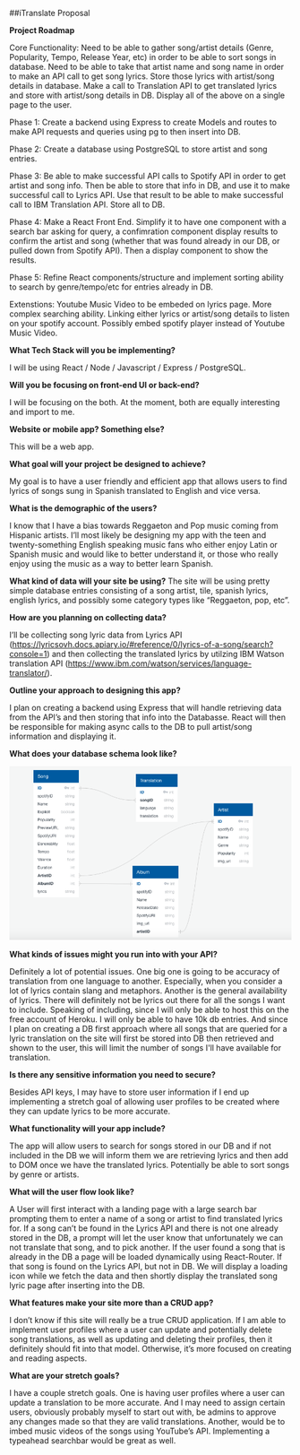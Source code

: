 ##iTranslate Proposal

**Project Roadmap**

Core Functionality: Need to be able to gather song/artist details (Genre, Popularity, Tempo, Release Year, etc) in order to be able to sort songs in database. Need to be able to take that artist name and song name in order to make an API call to get song lyrics. Store those lyrics with artist/song details in database. Make a call to Translation API to get translated lyrics and store with artist/song details in DB. Display all of the above on a single page to the user.

Phase 1: Create a backend using Express to create Models and routes to make API requests and queries using pg to then insert into DB.

Phase 2: Create a database using PostgreSQL to store artist and song entries.

Phase 3: Be able to make successful API calls to Spotify API in order to get artist and song info. Then be able to store that info in DB, and use it to make successful call to Lyrics API. Use that result to be able to make successful call to IBM Translation API. Store all to DB.

Phase 4: Make a React Front End. Simplify it to have one component with a search bar asking for query, a confimration component display results to confirm the artist and song (whether that was found already in our DB, or pulled down from Spotify API). Then a display component to show the results.

Phase 5: Refine React components/structure and implement sorting ability to search by genre/tempo/etc for entries already in DB.

Extenstions: Youtube Music Video to be embeded on lyrics page. More complex searching ability. Linking either lyrics or artist/song details to listen on your spotify account. Possibly embed spotify player instead of Youtube Music Video.

**What Tech Stack will you be implementing?**

I will be using React / Node / Javascript / Express / PostgreSQL.

**Will you be focusing on front-end UI or back-end?**

I will be focusing on the both. At the moment, both are equally interesting and import to me.

**Website or mobile app? Something else?**

This will be a web app.

**What goal will your project be designed to achieve?**

My goal is to have a user friendly and efficient app that allows users to find lyrics of songs sung in Spanish translated to English and vice versa.

**What is the demographic of the users?**

I know that I have a bias towards Reggaeton and Pop music coming from Hispanic artists. I’ll most likely be designing my app with the teen and twenty-something English speaking music fans who either enjoy Latin or Spanish music and would like to better understand it, or those who really enjoy using the music as a way to better learn Spanish.

**What kind of data will your site be using?**
The site will be using pretty simple database entries consisting of a song artist, tile, spanish lyrics, english lyrics, and possibly some category types like “Reggaeton, pop, etc”.

**How are you planning on collecting data?**

I’ll be collecting song lyric data from Lyrics API (https://lyricsovh.docs.apiary.io/#reference/0/lyrics-of-a-song/search?console=1) and then collecting the translated lyrics by utilzing IBM Watson translation API (https://www.ibm.com/watson/services/language-translator/).

**Outline your approach to designing this app?**

I plan on creating a backend using Express that will handle retrieving data from the API’s and then storing that info into the Databasse. React will then be responsible for making async calls to the DB to pull artist/song information and displaying it.

**What does your database schema look like?**

![](Schema/schema.png)

**What kinds of issues might you run into with your API?**

Definitely a lot of potential issues. One big one is going to be accuracy of translation from one language to another. Especially, when you consider a lot of lyrics contain slang and metaphors. Another is the general availability of lyrics. There will definitely not be lyrics out there for all the songs I want to include. Speaking of including, since I will only be able to host this on the free account of Heroku. I will only be able to have 10k db entries. And since I plan on creating a DB first approach where all songs that are queried for a lyric translation on the site will first be stored into DB then retrieved and shown to the user, this will limit the number of songs I'll have available for translation.

**Is there any sensitive information you need to secure?**

Besides API keys, I may have to store user information if I end up implementing a stretch goal of allowing user profiles to be created where they can update lyrics to be more accurate.

**What functionality will your app include?**

The app will allow users to search for songs stored in our DB and if not included in the DB we will inform them we are retrieving lyrics and then add to DOM once we have the translated lyrics. Potentially be able to sort songs by genre or artists.

**What will the user flow look like?**

A User will first interact with a landing page with a large search bar prompting them to enter a name of a song or artist to find translated lyrics for. If a song can’t be found in the Lyrics API and there is not one already stored in the DB, a prompt will let the user know that unfortunately we can not translate that song, and to pick another. If the user found a song that is already in the DB a page will be loaded dynamically using React-Router. If that song is found on the Lyrics API, but not in DB. We will display a loading icon while we fetch the data and then shortly display the translated song lyric page after inserting into the DB.

**What features make your site more than a CRUD app?**

I don’t know if this site will really be a true CRUD application. If I am able to implement user profiles where a user can update and potentially delete song translations, as well as updating and deleting their profiles, then it definitely should fit into that model. Otherwise, it’s more focused on creating and reading aspects.

**What are your stretch goals?**

I have a couple stretch goals. One is having user profiles where a user can update a translation to be more accurate. And I may need to assign certain users, obviously probably myself to start out with, be admins to approve any changes made so that they are valid translations. Another, would be to imbed music videos of the songs using YouTube’s API. Implementing a typeahead searchbar would be great as well.